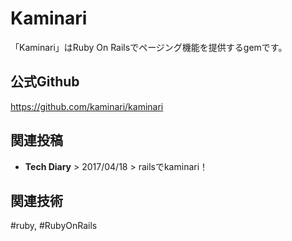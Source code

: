 # Kaminari

「Kaminari」はRuby On Railsでページング機能を提供するgemです。  


## 公式Github
<https://github.com/kaminari/kaminari>


## 関連投稿
* <router-link to="/diary/#railsでkaminari！"><b>Tech Diary</b> &gt; 2017/04/18 &gt; railsでkaminari！</router-link>

## 関連技術
#ruby, #RubyOnRails
